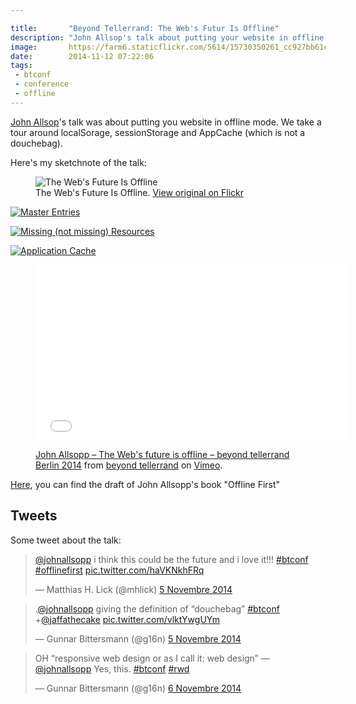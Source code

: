 ```yaml
---

title:       "Beyond Tellerrand: The Web's Futur Is Offline"
description: "John Allsop's talk about putting your website in offline mode"
image:       https://farm6.staticflickr.com/5614/15730350261_cc927bb61c_c.jpg
date:        2014-11-12 07:22:06
tags:
 - btconf
 - conference
 - offline
---
```


[John Allsop](https://twitter.com/johnallsopp)'s talk was about putting you website in offline mode. We take a tour around localSorage, sessionStorage and AppCache (which is not a douchebag).

Here's my sketchnote of the talk:

<figure>
  <img src="https://farm6.staticflickr.com/5616/15585485688_eb83a3c180_c.jpg" alt="The Web&#x27;s Future Is Offline">
  <figcaption>
    The Web's Future Is Offline. <a href="https://www.flickr.com/photos/alienlebarge/15585485688">View original on Flickr</a>
  </figcaption>
</figure>

<a href="https://www.flickr.com/photos/alienlebarge/15151435423" title="Master Entries by Cédric Aellen, on Flickr"><img src="https://farm6.staticflickr.com/5611/15151435423_4e0374d293_c.jpg" alt="Master Entries"></a>

<a href="https://www.flickr.com/photos/alienlebarge/15547269627" title="Missing (not missing) Resources by Cédric Aellen, on Flickr"><img src="https://farm8.staticflickr.com/7503/15547269627_5e7c5c2108_c.jpg" alt="Missing (not missing) Resources"></a>

<a href="https://www.flickr.com/photos/alienlebarge/15113064323" title="Application Cache by Cédric Aellen, on Flickr"><img src="https://farm8.staticflickr.com/7540/15113064323_03838f13cc_c.jpg" alt="Application Cache"></a>

<figure>
  <iframe src="//player.vimeo.com/video/113522359?color=9c191e" width="500" height="281" frameborder="0" webkitallowfullscreen mozallowfullscreen allowfullscreen></iframe>
  <figcaption>
    <p><a href="https://vimeo.com/113522359">John Allsopp – The Web's future is offline – beyond tellerrand Berlin 2014</a> from <a href="https://vimeo.com/beyondtellerrand">beyond tellerrand</a> on <a href="https://vimeo.com">Vimeo</a>.</p>
  </figcaption>
</figure>

[Here](https://www.webdirections.org/offlineworkshop/ibooksDraft.pdf), you can find the draft of John Allsopp's book "Offline First"

## Tweets

Some tweet about the talk:

<blockquote class="twitter-tweet" lang="fr"><p><a href="https://twitter.com/johnallsopp">@johnallsopp</a> i think this could be the future and i love it!!! <a href="https://twitter.com/hashtag/btconf?src=hash">#btconf</a> <a href="https://twitter.com/hashtag/offlinefirst?src=hash">#offlinefirst</a> <a href="https://t.co/haVKNkhFRq">pic.twitter.com/haVKNkhFRq</a></p>&mdash; Matthias H. Lick (@mhlick) <a href="https://twitter.com/mhlick/status/530023989658521600">5 Novembre 2014</a></blockquote> <script async src="//platform.twitter.com/widgets.js" charset="utf-8"></script>

<blockquote class="twitter-tweet" lang="fr"><p>.<a href="https://twitter.com/johnallsopp">@johnallsopp</a> giving the definition of “douchebag” <a href="https://twitter.com/hashtag/btconf?src=hash">#btconf</a> +<a href="https://twitter.com/jaffathecake">@jaffathecake</a> <a href="https://t.co/vlktYwgUYm">pic.twitter.com/vlktYwgUYm</a></p>&mdash; Gunnar Bittersmann (@g16n) <a href="https://twitter.com/g16n/status/530025043271888896">5 Novembre 2014</a></blockquote> <script async src="//platform.twitter.com/widgets.js" charset="utf-8"></script>

<blockquote class="twitter-tweet" lang="fr"><p>OH “responsive web design or as I call it: web design” —<a href="https://twitter.com/johnallsopp">@johnallsopp</a> Yes, this. <a href="https://twitter.com/hashtag/btconf?src=hash">#btconf</a> <a href="https://twitter.com/hashtag/rwd?src=hash">#rwd</a></p>&mdash; Gunnar Bittersmann (@g16n) <a href="https://twitter.com/g16n/status/530307801210683392">6 Novembre 2014</a></blockquote> <script async src="//platform.twitter.com/widgets.js" charset="utf-8"></script>
